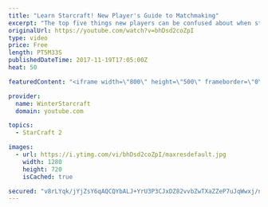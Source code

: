 ```yaml
---
title: "Learn Starcraft! New Player's Guide to Matchmaking"
excerpt: "The top five things new players can be confused about when starting off playing Starcraft 2!"
originalUrl: https://youtube.com/watch?v=bhDsd2coZpI
type: video
price: Free
length: PT5M33S
publishedDateTime: 2017-11-19T17:05:00Z
heat: 50

featuredContent: "<iframe width=\"800\" height=\"500\" frameborder=\"0\" src=\"https://www.youtube.com/embed/bhDsd2coZpI\" allow=\"accelerometer; autoplay; encrypted-media; gyroscope; picture-in-picture\" allowfullscreen></iframe>"

provider:
  name: WinterStarcraft
  domain: youtube.com

topics:
  - StarCraft 2

images:
  - url: https://i.ytimg.com/vi/bhDsd2coZpI/maxresdefault.jpg
    width: 1280
    height: 720
    isCached: true

secured: "v8rLYqk/jYjZsY6qAQCQYbALJ+YrU3P3CJxDZ82vvbZwTXaZZeP7uJqWwxj/nc6XSMoP7i9m8fPX7Kx9vaquktjXa9Iafiqw/oP7cVJNr/ixZjMoN4lZQ9I//TqpWBpPmJnT8vq0FEa5PSU072vS1DnawU7TquO0d93WWYIKzkw44vrIFmeH8wCT08wqLNsAeU9q7Xq1z2+7avhFRImQ/4PL6+PjWPSPmSABwSlmo4P2fels2cYT0EH/IXxglzNHY2G+zBAWBBIGwYgksk+AVdy7RrcLCGI7ICRsxI4qgRm8sSLYd7MAojXiSrUnowVymbdl9ALQr1CqRMvgtHynQb8bg+AnWOvFHxLsMYr32tAn8RnWTi+BjdoMe6LKnOODNx/VzR5Tvm4nAfXPAaoJVpDveyCqoyXuzGp/sgZiL5g=;+eB7j7xclz9v1TnmJFl+wQ=="
---
```


